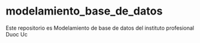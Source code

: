 # modelamiento_base_de_datos
Este repositorio es Modelamiento de base de datos del instituto profesional Duoc Uc 
